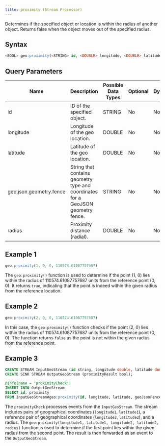 ```yaml
---
title: proximity (Stream Processor)
---
```


Determines if the specified object or location is within the radius of another object. Returns false when the object moves out of the specified radius.

## Syntax

```sql
<BOOL> geo:proximity(<STRING> id, <DOUBLE> longitude, <DOUBLE> latitude, <STRING> geo.json.geometry.fence, <DOUBLE> radius)
```

## Query Parameters

| Name              | Description    | Possible Data Types | Optional | Dynamic |
|-------------------|--------------------------------------|---------------------|----------|---------|
| id  | ID of the specified object.         | STRING       | No       | No     |
| longitude  | Longitude of the geo location.         | DOUBLE       | No       | No     |
| latitude | Latitude of the geo location.                  | DOUBLE              | No      | No     |
| geo.json.geometry.fence         | String that contains geometry type and coordinates for a GeoJSON geometry fence. | STRING                | No      | No     |
| radius          | Proximity distance (radial). | DOUBLE                | No      | No     |

## Example 1

```sql
geo:proximity(1, 0, 0, 110574.61087757687)
```

The `geo:proximity()` function is used to determine if the point (1, 0) lies within the radius of 110574.61087757687 units from the reference point (0, 0). It returns `true`, indicating that the point is indeed within the given radius from the reference location.

## Example 2

```sql
geo:proximity(2, 0, 0, 110574.61087757687)
```

In this case, the `geo:proximity()` function checks if the point (2, 0) lies within the radius of 110574.61087757687 units from the reference point (0, 0). The function returns `false` as the point is not within the given radius from the reference point.

## Example 3

```sql
CREATE STREAM InputGeoStream (id string, longitude double, latitude double, geoJsonFence string, radius double);
CREATE SINK STREAM OutputGeoStream (proximityResult bool);

@info(name = 'proximityCheck')
INSERT INTO OutputGeoStream
SELECT id, proximity 
FROM InputGeoStream#geo:proximity(id, longitude, latitude, geoJsonFence, radius);
```

The `proximityCheck` processes events from the `InputGeoStream`. The stream includes pairs of geographical coordinates (`longitude1`, `latitude1`), a reference pair of geographical coordinates (`longitude2`, `latitude2`), and a radius. The `geo:proximity(longitude1, latitude1, longitude2, latitude2, radius)` function is used to determine if the first point lies within the given radius from the second point. The result is then forwarded as an event to the `OutputGeoStream`.
